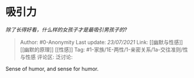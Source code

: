 # 吸引力
*除了长得好看，什么样的女孩子才是最吸引男孩子的?*

> Author: #0-Anonymity
> Last update: *23/07/2021*
> Link: [[幽默与性感]] [[幽默的原理]] [[性感]]
> Tag: #1-家族/1E-两性/1-亲密关系/1a-交往准则/性与性感
> 评论区:
> 泛讨论:

Sense of humor, and sense for humor.
